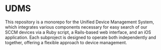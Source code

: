 # UDMS
This repository is a monorepo for the Unified Device Management System, which integrates various components necessary for easy search of our SCCM devices via a Ruby script, a Rails-based web interface, and an iOS application. Each subproject is designed to operate both independently and together, offering a flexible approach to device management.
